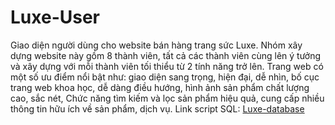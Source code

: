 # Luxe-User
 Giao diện người dùng cho website bán hàng trang sức Luxe. Nhóm xây dựng website này gồm 8 thành viên, tất cả các thành viên cùng lên ý tưởng và xây dựng với mỗi thành viên tối thiểu từ 2 tính năng trở lên. Trang web có một số ưu điểm nổi bật như: giao diện sang trọng, hiện đại, dễ nhìn, bố cục trang web khoa học, dễ dàng điều hướng, hình ảnh sản phẩm chất lượng cao, sắc nét, Chức năng tìm kiếm và lọc sản phẩm hiệu quả, cung cấp nhiều thông tin hữu ích về sản phẩm, dịch vụ.
Link script SQL: [Luxe-database](https://drive.google.com/file/d/1LxUkdKyqdruDn38biedcw3_7FINXBwDR/view?usp=sharing)
